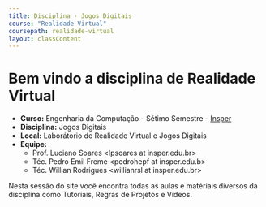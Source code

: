 ```yaml
---
title: Disciplina - Jogos Digitais
course: "Realidade Virtual"
coursepath: realidade-virtual
layout: classContent
---
```


# Bem vindo a disciplina de Realidade Virtual 

- **Curso:** Engenharia da Computação - Sétimo Semestre -
  [Insper](https://www.insper.edu.br/)
- **Disciplina:** Jogos Digitais
- **Local:** Laborátorio de Realidade Virtual e Jogos Digitais
- **Equipe:**
	- Prof. Luciano Soares \<lpsoares at insper.edu.br\>
	- Téc. Pedro Emil Freme \<pedrohepf at insper.edu.b\>
	- Téc. Willian Rodrigues \<willianrsl at insper.edu.br\>

Nesta sessão do site você encontra todas as aulas e matériais diversos da
disciplina como Tutoriais, Regras de Projetos e Vídeos.

